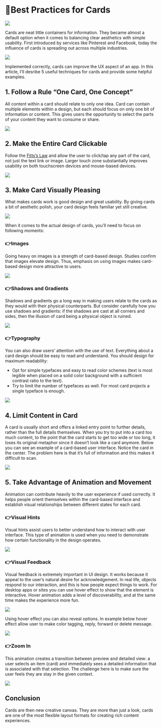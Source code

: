 # 📌Best Practices for Cards

<img src="/Resources/Cards/Assets/Card.gif">

Cards are neat little containers for information. They became almost a default option when it comes to balancing clear aesthetics with simple usability. First introduced by services like Pinterest and Facebook, today the influence of cards is spreading out across multiple industries.

<img src="/Resources/Cards/Assets/Card1.png">

Implemented correctly, cards can improve the UX aspect of an app. In this article, I’ll desribe 5 useful techniques for cards and provide some helpful examples.

## 1. Follow a Rule “One Card, One Concept”
All content within a card should relate to only one idea. Card can contain multiple elements within a design, but each should focus on only one bit of information or content. This gives users the opportunity to select the parts of your content they want to consume or share.

<img src="/Resources/Cards/Assets/Card2.png">

## 2. Make the Entire Card Clickable
Follow the <a href="https://designmodo.com/size-space-interaction-design/" target="blank">Fitts’s Law</a> and allow the user to click/tap any part of the card, not just the text link or image. Larger touch zone substantially improves usability on both touchscreen devices and mouse-based devices.

<img src="/Resources/Cards/Assets/Card3.png">

## 3. Make Card Visually Pleasing
What makes cards work is good design and great usability. By giving cards a bit of aesthetic polish, your card design feels familiar yet still creative.

<img src="/Resources/Cards/Assets/Card4.png">

When it comes to the actual design of cards, you’ll need to focus on following moments:

### 👉Images
Going heavy on images is a strength of card-based design. Studies confirm that images elevate design. Thus, emphasis on using images makes card-based design more attractive to users.

<img src="/Resources/Cards/Assets/Card5.png">

### 👉Shadows and Gradients
Shadows and gradients go a long way in making users relate to the cards as they would with their physical counterparts. But consider carefully how you use shadows and gradients: if the shadows are cast at all corners and sides, then the illusion of card being a physical object is ruined.

<img src="/Resources/Cards/Assets/Card6.png">

### 👉Typography
You can also draw users’ attention with the use of text. Everything about a card design should be easy to read and understand. You should design for maximum readability:
- Opt for simple typefaces and easy to read color schemes (text is most legible when placed on a solid color background with a sufficient contrast ratio to the text).
- Try to limit the number of typefaces as well. For most card projects a single typeface is enough.

<img src="/Resources/Cards/Assets/Card7.png">

## 4. Limit Content in Card
A card is usually short and offers a linked entry point to further details, rather than the full details themselves. When you try to put into a card too much content, to the point that the card starts to get too wide or too long, it loses its original metaphor since it doesn’t look like a card anymore.
Below you can see an example of a card-based user interface. Notice the card in the center. The problem here is that it’s full of information and this makes it difficult to scan.

<img src="/Resources/Cards/Assets/Card8.png">

## 5. Take Advantage of Animation and Movement
Animation can contribute heavily to the user experience if used correctly. It helps people orient themselves within the card-based interface and establish visual relationships between different states for each card.

### 👉Visual Hints
Visual hints assist users to better understand how to interact with user interface. This type of animation is used when you need to demonstrate how certain functionality in the design operates.

<img src="/Resources/Cards/Assets/Card9.gif">

### 👉Visual Feedback
Visual feedback is extremely important in UI design. It works because it appeal to the user’s natural desire for acknowledgement. In real life, objects respond to our interaction, and this is how people expect things to work. For desktop apps or sites you can use hover effect to show that the element is interactive. Hover animation adds a level of discoverability, and at the same time makes the experience more fun.

<img src="/Resources/Cards/Assets/Card10.gif">

Using hover effect you can also reveal options. In example below hover effect allow user to make color tagging, reply, forward or delete message.

<img src="/Resources/Cards/Assets/Card11.jpeg">

### 👉Zoom In
This animation creates a transition between preview and detailed view: a user selects an item (card) and immediately sees a detailed information that is associated with that selection. The challenge here is to make sure the user feels they are stay in the given context.

<img src="/Resources/Cards/Assets/Card12.gif">

## Conclusion
Cards are then new creative canvas. They are more than just a look, cards are one of the most flexible layout formats for creating rich content experiences.
